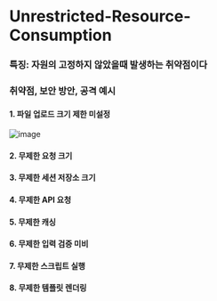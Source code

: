 # Unrestricted-Resource-Consumption
### 특징: 자원의 고정하지 않았을때 발생하는 취약점이다
### 취약점, 보안 방안, 공격 예시
#### 1. 파일 업로드 크기 제한 미설정  
![image](https://github.com/user-attachments/assets/496addb7-0ef7-4789-9cbc-24eb7a2c7d13)
#### 2. 무제한 요청 크기  
#### 3. 무제한 세션 저장소 크기
#### 4. 무제한 API 요청
#### 5. 무제한 캐싱  
#### 6. 무제한 입력 검증 미비  
#### 7. 무제한 스크립트 실행  
#### 8. 무제한 템플릿 렌더링  

